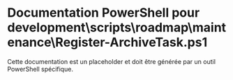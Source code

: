 # Documentation PowerShell pour development\scripts\roadmap\maintenance\Register-ArchiveTask.ps1

Cette documentation est un placeholder et doit être générée par un outil PowerShell spécifique.
